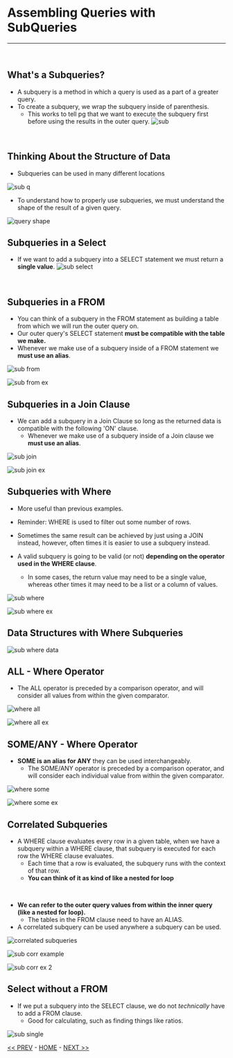 # Assembling Queries with SubQueries

<hr>
<br>

## What's a Subqueries?

- A subquery is a method in which a query is used as a part of a greater query.
- To create a subquery, we wrap the subquery inside of parenthesis.
  - This works to tell pg that we want to execute the subquery first before using the results in the outer query.
  ![sub](../resources/sub.JPG)
<br>

## Thinking About the Structure of Data

- Subqueries can be used in many different locations

![sub q](../resources/sub_qs.JPG)

- To understand how to properly use subqueries, we must understand the shape of the result of a given query.

![query shape](../resources/query_shape.JPG)
<br>

## Subqueries in a Select

- If we want to add a subquery into a SELECT statement we must return a **single value**.
![sub select](../resources/sub_select.JPG)
<br>

## Subqueries in a FROM

- You can think of a subquery in the FROM statement as building a table from which we will run the outer query on.
- Our outer query's SELECT statement **must be compatible with the table we make.**
- Whenever we make use of a subquery inside of a FROM statement we **must use an alias**.

![sub from](../resources/sub_form.JPG)
<br>

![sub from ex](../resources/sub_from_ex.JPG)
<br>

## Subqueries in a Join Clause

- We can add a subquery in a Join Clause so long as the returned data is compatible with the following 'ON' clause.
  - Whenever we make use of a subquery inside of a Join clause we **must use an alias**.
  
![sub join](../resources/sub-join.JPG)
<br>

![sub join ex](../resources/sub_join_ex.JPG)

## Subqueries with Where

- More useful than previous examples.
- Reminder: WHERE is used to filter out some number of rows.
- Sometimes the same result can be achieved by just using a JOIN instead, however, often times it is easier to use a subquery instead.
  <br>

- A valid subquery is going to be valid (or not) **depending on the operator used in the WHERE clause**.
  - In some cases, the return value may need to be a single value, whereas other times it may need to be a list or a column of values.

![sub where](../resources/sub_where.JPG)
<br>

![sub where ex](../resources/sub_where_ex.JPG)
<br>

## Data Structures with Where Subqueries

![sub where data](./../resources/sub_where_data.JPG)
<br>

## ALL - Where Operator

- The ALL operator is preceded by a comparison operator, and will consider all values from within the given comparator. 

![where all](../resources/where_all.JPG)
<br>

![where all ex](../resources/where_all_ex.JPG)
<br>

## SOME/ANY - Where Operator

- **SOME is an alias for ANY** they can be used interchangeably.
  - The SOME/ANY operator is preceded by a comparison operator, and will consider each individual value from within the given comparator. 

![where some](../resources/where_some.JPG)
<br>

![where some ex](../resources/where_some_ex.JPG)
<br>

## Correlated Subqueries

- A WHERE clause evaluates every row in a given table, when we have a subquery within a WHERE clause, that subquery is executed for each row the WHERE clause evaluates.
  - Each time that a row is evaluated, the subquery runs with the context of that row.
  - **You can think of it as kind of like a nested for loop**
<br>

- **We can refer to the outer query values from within the inner query (like a nested for loop).**
  - The tables in the FROM clause need to have an ALIAS.
- A correlated subquery can be used anywhere a subquery can be used.

![correlated subqueries](./../resources/sub_corr.JPG)
<br>

![sub corr example](../resources/sub_corr_ex.JPG)
<br>

![sub corr ex 2](../resources/sub_corr_ex_2.JPG)
<br>

## Select without a FROM

- If we put a subquery into the SELECT clause, we do not *technically* have to add a FROM clause.
  - Good for calculating, such as finding things like ratios.

![sub single](../resources/sub-single.JPG)

[<< PREV](../8_Unions_and_Intersections/index.md) - [HOME](../Frontpage/index.md) - [NEXT >>](../10_Selecting_Distinct_Records/index.md)
